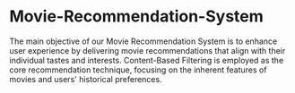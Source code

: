 # Movie-Recommendation-System
The main objective of our Movie Recommendation System is to enhance user experience by delivering  movie recommendations that align with their individual tastes and interests. Content-Based Filtering is  employed as the core recommendation technique, focusing on the inherent features of movies and users'  historical preferences.
